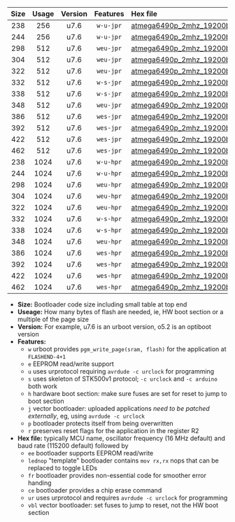 |Size|Usage|Version|Features|Hex file|
|:-:|:-:|:-:|:-:|:--|
|238|256|u7.6|`w-u-jpr`|[atmega6490p_2mhz_19200bps_ur_vbl.hex](https://raw.githubusercontent.com/stefanrueger/urboot/main//atmega6490p_2mhz_19200bps_ur_vbl.hex)|
|244|256|u7.6|`w-u-jpr`|[atmega6490p_2mhz_19200bps_lednop_ur_vbl.hex](https://raw.githubusercontent.com/stefanrueger/urboot/main//atmega6490p_2mhz_19200bps_lednop_ur_vbl.hex)|
|298|512|u7.6|`weu-jpr`|[atmega6490p_2mhz_19200bps_ee_ur_vbl.hex](https://raw.githubusercontent.com/stefanrueger/urboot/main//atmega6490p_2mhz_19200bps_ee_ur_vbl.hex)|
|304|512|u7.6|`weu-jpr`|[atmega6490p_2mhz_19200bps_ee_lednop_ur_vbl.hex](https://raw.githubusercontent.com/stefanrueger/urboot/main//atmega6490p_2mhz_19200bps_ee_lednop_ur_vbl.hex)|
|322|512|u7.6|`weu-jpr`|[atmega6490p_2mhz_19200bps_ee_lednop_fr_ur_vbl.hex](https://raw.githubusercontent.com/stefanrueger/urboot/main//atmega6490p_2mhz_19200bps_ee_lednop_fr_ur_vbl.hex)|
|332|512|u7.6|`w-s-jpr`|[atmega6490p_2mhz_19200bps_vbl.hex](https://raw.githubusercontent.com/stefanrueger/urboot/main//atmega6490p_2mhz_19200bps_vbl.hex)|
|338|512|u7.6|`w-s-jpr`|[atmega6490p_2mhz_19200bps_lednop_vbl.hex](https://raw.githubusercontent.com/stefanrueger/urboot/main//atmega6490p_2mhz_19200bps_lednop_vbl.hex)|
|348|512|u7.6|`weu-jpr`|[atmega6490p_2mhz_19200bps_ee_lednop_fr_ce_ur_vbl.hex](https://raw.githubusercontent.com/stefanrueger/urboot/main//atmega6490p_2mhz_19200bps_ee_lednop_fr_ce_ur_vbl.hex)|
|386|512|u7.6|`wes-jpr`|[atmega6490p_2mhz_19200bps_ee_vbl.hex](https://raw.githubusercontent.com/stefanrueger/urboot/main//atmega6490p_2mhz_19200bps_ee_vbl.hex)|
|392|512|u7.6|`wes-jpr`|[atmega6490p_2mhz_19200bps_ee_lednop_vbl.hex](https://raw.githubusercontent.com/stefanrueger/urboot/main//atmega6490p_2mhz_19200bps_ee_lednop_vbl.hex)|
|422|512|u7.6|`wes-jpr`|[atmega6490p_2mhz_19200bps_ee_lednop_fr_vbl.hex](https://raw.githubusercontent.com/stefanrueger/urboot/main//atmega6490p_2mhz_19200bps_ee_lednop_fr_vbl.hex)|
|462|512|u7.6|`wes-jpr`|[atmega6490p_2mhz_19200bps_ee_lednop_fr_ce_vbl.hex](https://raw.githubusercontent.com/stefanrueger/urboot/main//atmega6490p_2mhz_19200bps_ee_lednop_fr_ce_vbl.hex)|
|238|1024|u7.6|`w-u-hpr`|[atmega6490p_2mhz_19200bps_ur.hex](https://raw.githubusercontent.com/stefanrueger/urboot/main//atmega6490p_2mhz_19200bps_ur.hex)|
|244|1024|u7.6|`w-u-hpr`|[atmega6490p_2mhz_19200bps_lednop_ur.hex](https://raw.githubusercontent.com/stefanrueger/urboot/main//atmega6490p_2mhz_19200bps_lednop_ur.hex)|
|298|1024|u7.6|`weu-hpr`|[atmega6490p_2mhz_19200bps_ee_ur.hex](https://raw.githubusercontent.com/stefanrueger/urboot/main//atmega6490p_2mhz_19200bps_ee_ur.hex)|
|304|1024|u7.6|`weu-hpr`|[atmega6490p_2mhz_19200bps_ee_lednop_ur.hex](https://raw.githubusercontent.com/stefanrueger/urboot/main//atmega6490p_2mhz_19200bps_ee_lednop_ur.hex)|
|322|1024|u7.6|`weu-hpr`|[atmega6490p_2mhz_19200bps_ee_lednop_fr_ur.hex](https://raw.githubusercontent.com/stefanrueger/urboot/main//atmega6490p_2mhz_19200bps_ee_lednop_fr_ur.hex)|
|332|1024|u7.6|`w-s-hpr`|[atmega6490p_2mhz_19200bps.hex](https://raw.githubusercontent.com/stefanrueger/urboot/main//atmega6490p_2mhz_19200bps.hex)|
|338|1024|u7.6|`w-s-hpr`|[atmega6490p_2mhz_19200bps_lednop.hex](https://raw.githubusercontent.com/stefanrueger/urboot/main//atmega6490p_2mhz_19200bps_lednop.hex)|
|348|1024|u7.6|`weu-hpr`|[atmega6490p_2mhz_19200bps_ee_lednop_fr_ce_ur.hex](https://raw.githubusercontent.com/stefanrueger/urboot/main//atmega6490p_2mhz_19200bps_ee_lednop_fr_ce_ur.hex)|
|386|1024|u7.6|`wes-hpr`|[atmega6490p_2mhz_19200bps_ee.hex](https://raw.githubusercontent.com/stefanrueger/urboot/main//atmega6490p_2mhz_19200bps_ee.hex)|
|392|1024|u7.6|`wes-hpr`|[atmega6490p_2mhz_19200bps_ee_lednop.hex](https://raw.githubusercontent.com/stefanrueger/urboot/main//atmega6490p_2mhz_19200bps_ee_lednop.hex)|
|422|1024|u7.6|`wes-hpr`|[atmega6490p_2mhz_19200bps_ee_lednop_fr.hex](https://raw.githubusercontent.com/stefanrueger/urboot/main//atmega6490p_2mhz_19200bps_ee_lednop_fr.hex)|
|462|1024|u7.6|`wes-hpr`|[atmega6490p_2mhz_19200bps_ee_lednop_fr_ce.hex](https://raw.githubusercontent.com/stefanrueger/urboot/main//atmega6490p_2mhz_19200bps_ee_lednop_fr_ce.hex)|

- **Size:** Bootloader code size including small table at top end
- **Useage:** How many bytes of flash are needed, ie, HW boot section or a multiple of the page size
- **Version:** For example, u7.6 is an urboot version, o5.2 is an optiboot version
- **Features:**
  + `w` urboot provides `pgm_write_page(sram, flash)` for the application at `FLASHEND-4+1`
  + `e` EEPROM read/write support
  + `u` uses urprotocol requiring `avrdude -c urclock` for programming
  + `s` uses skeleton of STK500v1 protocol; `-c urclock` and `-c arduino` both work
  + `h` hardware boot section: make sure fuses are set for reset to jump to boot section
  + `j` vector bootloader: uploaded applications *need to be patched externally*, eg, using `avrdude -c urclock`
  + `p` bootloader protects itself from being overwritten
  + `r` preserves reset flags for the application in the register R2
- **Hex file:** typically MCU name, oscillator frequency (16 MHz default) and baud rate (115200 default) followed by
  + `ee` bootloader supports EEPROM read/write
  + `lednop` "template" bootloader contains `mov rx,rx` nops that can be replaced to toggle LEDs
  + `fr` bootloader provides non-essential code for smoother error handing
  + `ce` bootloader provides a chip erase command
  + `ur` uses urprotocol and requires `avrdude -c urclock` for programming
  + `vbl` vector bootloader: set fuses to jump to reset, not the HW boot section
